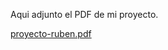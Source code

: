 Aqui adjunto el PDF de mi proyecto.

[proyecto-ruben.pdf](https://github.com/user-attachments/files/15956696/proyecto-ruben.pdf)
